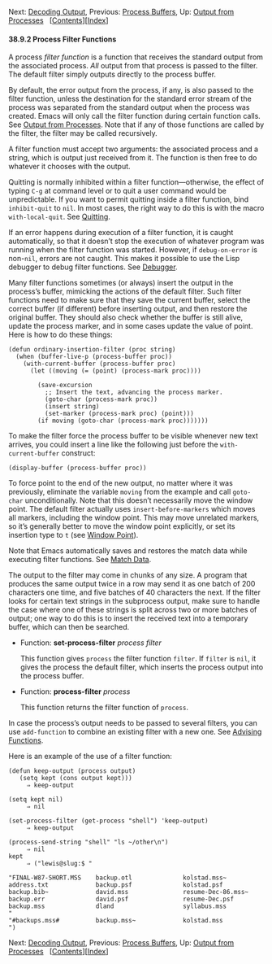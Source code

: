 <!-- This is the GNU Emacs Lisp Reference Manual
corresponding to Emacs version 27.2.

Copyright (C) 1990-1996, 1998-2021 Free Software Foundation,
Inc.

Permission is granted to copy, distribute and/or modify this document
under the terms of the GNU Free Documentation License, Version 1.3 or
any later version published by the Free Software Foundation; with the
Invariant Sections being "GNU General Public License," with the
Front-Cover Texts being "A GNU Manual," and with the Back-Cover
Texts as in (a) below.  A copy of the license is included in the
section entitled "GNU Free Documentation License."

(a) The FSF's Back-Cover Text is: "You have the freedom to copy and
modify this GNU manual.  Buying copies from the FSF supports it in
developing GNU and promoting software freedom." -->

<!-- Created by GNU Texinfo 6.7, http://www.gnu.org/software/texinfo/ -->

Next: [Decoding Output](Decoding-Output.html), Previous: [Process Buffers](Process-Buffers.html), Up: [Output from Processes](Output-from-Processes.html)   \[[Contents](index.html#SEC_Contents "Table of contents")]\[[Index](Index.html "Index")]

#### 38.9.2 Process Filter Functions

A process *filter function* is a function that receives the standard output from the associated process. *All* output from that process is passed to the filter. The default filter simply outputs directly to the process buffer.

By default, the error output from the process, if any, is also passed to the filter function, unless the destination for the standard error stream of the process was separated from the standard output when the process was created. Emacs will only call the filter function during certain function calls. See [Output from Processes](Output-from-Processes.html). Note that if any of those functions are called by the filter, the filter may be called recursively.

A filter function must accept two arguments: the associated process and a string, which is output just received from it. The function is then free to do whatever it chooses with the output.

Quitting is normally inhibited within a filter function—otherwise, the effect of typing `C-g` at command level or to quit a user command would be unpredictable. If you want to permit quitting inside a filter function, bind `inhibit-quit` to `nil`. In most cases, the right way to do this is with the macro `with-local-quit`. See [Quitting](Quitting.html).

If an error happens during execution of a filter function, it is caught automatically, so that it doesn’t stop the execution of whatever program was running when the filter function was started. However, if `debug-on-error` is non-`nil`, errors are not caught. This makes it possible to use the Lisp debugger to debug filter functions. See [Debugger](Debugger.html).

Many filter functions sometimes (or always) insert the output in the process’s buffer, mimicking the actions of the default filter. Such filter functions need to make sure that they save the current buffer, select the correct buffer (if different) before inserting output, and then restore the original buffer. They should also check whether the buffer is still alive, update the process marker, and in some cases update the value of point. Here is how to do these things:

    (defun ordinary-insertion-filter (proc string)
      (when (buffer-live-p (process-buffer proc))
        (with-current-buffer (process-buffer proc)
          (let ((moving (= (point) (process-mark proc))))

<!---->

            (save-excursion
              ;; Insert the text, advancing the process marker.
              (goto-char (process-mark proc))
              (insert string)
              (set-marker (process-mark proc) (point)))
            (if moving (goto-char (process-mark proc)))))))

To make the filter force the process buffer to be visible whenever new text arrives, you could insert a line like the following just before the `with-current-buffer` construct:

    (display-buffer (process-buffer proc))

To force point to the end of the new output, no matter where it was previously, eliminate the variable `moving` from the example and call `goto-char` unconditionally. Note that this doesn’t necessarily move the window point. The default filter actually uses `insert-before-markers` which moves all markers, including the window point. This may move unrelated markers, so it’s generally better to move the window point explicitly, or set its insertion type to `t` (see [Window Point](Window-Point.html)).

Note that Emacs automatically saves and restores the match data while executing filter functions. See [Match Data](Match-Data.html).

The output to the filter may come in chunks of any size. A program that produces the same output twice in a row may send it as one batch of 200 characters one time, and five batches of 40 characters the next. If the filter looks for certain text strings in the subprocess output, make sure to handle the case where one of these strings is split across two or more batches of output; one way to do this is to insert the received text into a temporary buffer, which can then be searched.

*   Function: **set-process-filter** *process filter*

    This function gives `process` the filter function `filter`. If `filter` is `nil`, it gives the process the default filter, which inserts the process output into the process buffer.

<!---->

*   Function: **process-filter** *process*

    This function returns the filter function of `process`.

In case the process’s output needs to be passed to several filters, you can use `add-function` to combine an existing filter with a new one. See [Advising Functions](Advising-Functions.html).

Here is an example of the use of a filter function:

    (defun keep-output (process output)
       (setq kept (cons output kept)))
         ⇒ keep-output

<!---->

    (setq kept nil)
         ⇒ nil

<!---->

    (set-process-filter (get-process "shell") 'keep-output)
         ⇒ keep-output

<!---->

    (process-send-string "shell" "ls ~/other\n")
         ⇒ nil
    kept
         ⇒ ("lewis@slug:$ "

<!---->

    "FINAL-W87-SHORT.MSS    backup.otl              kolstad.mss~
    address.txt             backup.psf              kolstad.psf
    backup.bib~             david.mss               resume-Dec-86.mss~
    backup.err              david.psf               resume-Dec.psf
    backup.mss              dland                   syllabus.mss
    "
    "#backups.mss#          backup.mss~             kolstad.mss
    ")

Next: [Decoding Output](Decoding-Output.html), Previous: [Process Buffers](Process-Buffers.html), Up: [Output from Processes](Output-from-Processes.html)   \[[Contents](index.html#SEC_Contents "Table of contents")]\[[Index](Index.html "Index")]
